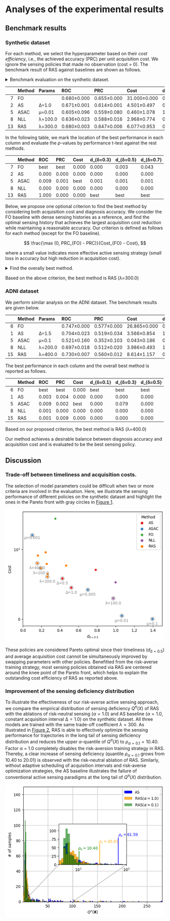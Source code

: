 # Analyses of the experimental results

## Benchmark results

### Synthetic dataset

For each method, we select the hyperparameter based on their *cost
efficiency*, i.e., the achieved accuracy (PRC) per unit acquisition
cost. We ignore the sensing policies that made no observation (cost =
0). The benchmark result of RAS against baselines are shown as follows.

<details>
<summary>Benchmark evaluation on the synthetic dataset.</summary>

```` markdown
```{python}
# | code-fold: true
# | code-summary: Benchmark evaluation on the synthetic dataset.
# | code-overflow: wrap
# | warning: false
# | output: asis
grouped = metrics.groupby(["method", "params"])
df = pd.DataFrame(columns=metrics.columns)
for i, (m, g) in enumerate(grouped):
    stats = g[scores].apply(mean_confidence_interval)
    stats = stats.iloc[:2].apply(lambda x: f"{x.iloc[0]:.3f}±{x.iloc[1]:.3f}", axis=0)
    df.loc[i] = stats
    df.loc[i, ["method", "params"]] = m

report = []
report.append(df[df["method"] == "FO"])
for m, g in df.groupby("method"):
    if m == "FO":
        continue

    # For each method, we select the most "cost-efficient" model for the benchmark.
    # Thus, we consider the accuracy (PRC) per unit acquisition cost.
    prc = g["prc"].apply(lambda s: float(s.split("±")[0]))
    cost = g["cost"].apply(lambda s: float(s.split("±")[0]))
    w = prc / (cost * (cost > 0) + 1e10 * (cost == 0))
    idx = w.argmax()
    report.append(g.iloc[[idx]])
report = pd.concat(report)

result = report[["method", "params"] + scores].rename(
    columns={
        "method": "Method",
        "params": "Params",
        "roc": "ROC",
        "prc": "PRC",
        "cost": "Cost",
        "delay(p>=0.3)": "d_{δ=0.3}",
        "delay(p>=0.5)": "d_{δ=0.5}",
        "delay(p>=0.7)": "d_{δ=0.7}",
    }
)
print(result.to_markdown()) # noqa
```
````

</details>

|     | Method | Params  | ROC         | PRC         | Cost         | d\_{δ=0.3}  | d\_{δ=0.5}  | d\_{δ=0.7}  |
|----:|:-------|:--------|:------------|:------------|:-------------|:------------|:------------|:------------|
|   7 | FO     |         | 0.680±0.000 | 0.655±0.000 | 31.000±0.000 | 0.502±0.000 | 0.349±0.000 | 0.285±0.000 |
|   2 | AS     | Δ=1.0   | 0.671±0.001 | 0.614±0.001 | 4.501±0.497  | 0.577±0.029 | 0.522±0.012 | 0.479±0.015 |
|   5 | ASAC   | μ=0.01  | 0.605±0.096 | 0.559±0.080 | 0.460±1.078  | 1.099±0.664 | 1.066±0.699 | 1.052±0.641 |
|   8 | NLL    | λ=100.0 | 0.636±0.023 | 0.588±0.016 | 2.968±0.774  | 0.993±0.131 | 0.974±0.141 | 0.975±0.147 |
|  13 | RAS    | λ=300.0 | 0.680±0.003 | 0.647±0.006 | 6.077±0.953  | 0.325±0.084 | 0.264±0.086 | 0.246±0.071 |

In the following table, we mark the location of the best performance in
each column and evaluate the $p$-values by performance t-test against
the rest methods.

|     | Method | ROC   | PRC   | Cost  | d\_{δ=0.3} | d\_{δ=0.5} | d\_{δ=0.7} |
|----:|:-------|:------|:------|:------|:-----------|:-----------|:-----------|
|   7 | FO     | best  | best  | 0.000 | 0.000      | 0.003      | 0.043      |
|   2 | AS     | 0.000 | 0.000 | 0.000 | 0.000      | 0.000      | 0.000      |
|   5 | ASAC   | 0.009 | 0.001 | best  | 0.001      | 0.001      | 0.001      |
|   8 | NLL    | 0.000 | 0.000 | 0.000 | 0.000      | 0.000      | 0.000      |
|  13 | RAS    | 1.000 | 0.000 | 0.000 | best       | best       | best       |

Below, we propose one optional criterion to find the best method by
considering both acquisition cost and diagnosis accuracy. We consider
the FO baseline with dense sensing histories as a reference, and find
the optimal sensing history that achieves the largest acquisition cost
reduction while maintaining a reasonable accuracy. Our criterion is
defined as follows for each method (except for the FO baseline).

$$
\frac{\max (0, PRC_{FO} - PRC)}{Cost_{FO} - Cost},
$$

where a small value indicates more effective active sensing strategy
(small loss in accuracy but high reduction in acquisition cost).

<details>
<summary>Find the overally best method.</summary>

```` markdown
```{python}
# | code-fold: true
# | code-summary: Find the overally best method.
# | code-overflow: wrap
# | output: asis
perf_fo = report[report["method"]=="FO"]
rest = report[report["method"]!="FO"]
PRC_FO, COST_FO = perf_fo["prc"].item(), perf_fo["cost"].item()
PRC_FO = float(PRC_FO.split("±")[0])
COST_FO = float(COST_FO.split("±")[0])

prc = rest["prc"].apply(lambda s: float(s.split("±")[0]))
cost = rest["cost"].apply(lambda s: float(s.split("±")[0]))
w = (PRC_FO - prc).clip(0)/(COST_FO - cost)
idx = w.argmin()
best_method = rest.iloc[idx]["method"]
best_params = rest.iloc[idx]["params"]
print(f"Based on the above criterion, the best method is {best_method} ({best_params})") # noqa
```
````

</details>

Based on the above criterion, the best method is RAS (λ=300.0)

### ADNI dataset

We perform similar analysis on the ADNI dataset. The benchmark results
are given below.

|     | Method | Params  | ROC         | PRC         | Cost         | d\_{δ=0.1}  | d\_{δ=0.3}  | d\_{δ=0.5}  |
|----:|:-------|:--------|:------------|:------------|:-------------|:------------|:------------|:------------|
|   6 | FO     |         | 0.747±0.000 | 0.577±0.000 | 26.865±0.000 | 0.141±0.000 | 0.510±0.000 | 0.591±0.000 |
|   1 | AS     | Δ=1.5   | 0.704±0.023 | 0.519±0.034 | 3.566±0.854  | 1.326±0.096 | 2.314±0.348 | 2.357±0.375 |
|   5 | ASAC   | μ=0.1   | 0.521±0.160 | 0.352±0.103 | 0.043±0.186  | 0.527±0.000 | 3.008±3.610 | 3.581±0.000 |
|   8 | NLL    | λ=200.0 | 0.697±0.018 | 0.512±0.020 | 3.986±0.493  | 1.040±0.149 | 2.176±0.060 | 2.739±0.135 |
|  15 | RAS    | λ=400.0 | 0.730±0.007 | 0.560±0.012 | 8.614±1.157  | 0.820±0.096 | 1.370±0.227 | 1.192±0.176 |

The best performance in each column and the overall best method is
reported as follows.

|     | Method | ROC   | PRC   | Cost  | d\_{δ=0.1} | d\_{δ=0.3} | d\_{δ=0.5} |
|----:|:-------|:------|:------|:------|:-----------|:-----------|:-----------|
|   6 | FO     | best  | best  | 0.000 | best       | best       | best       |
|   1 | AS     | 0.003 | 0.004 | 0.000 | 0.000      | 0.000      | 0.000      |
|   5 | ASAC   | 0.009 | 0.002 | best  | 0.000      | 0.079      | 0.000      |
|   8 | NLL    | 0.001 | 0.000 | 0.000 | 0.000      | 0.000      | 0.000      |
|  15 | RAS    | 0.001 | 0.009 | 0.000 | 0.000      | 0.000      | 0.000      |

Based on our proposed criterion, the best method is RAS (λ=400.0)

Our method achieves a desirable balance between diagnosis accuracy and
acquisition cost and is evaluated to be the best sensing policy.

## Discussion

### Trade-off between timeliness and acquisition costs.

The selection of model parameters could be difficult when two or more
criteria are involved in the evaluation. Here, we illustrate the sensing
performance of different policies on the synthetic dataset and highlight
the ones in the Pareto front with gray circles in
[Figure 1](#fig-pareto-front).

<img
src="analysis_files/figure-commonmark/fig-pareto-front-output-1.png"
id="fig-pareto-front"
alt="Figure 1: Pareto front of different sensing policies." />

These policies are considered Pareto optimal since their timeliness
($d_{δ=0.5}$) and average acquisition cost cannot be simultaneously
improved by swapping parameters with other policies. Benefitted from the
risk-averse training strategy, most sensing policies obtained via RAS
are centered around the knee point of the Pareto front, which helps to
explain the outstanding cost efficiency of RAS as reported above.

### Improvement of the sensing deficiency distribution

To illustrate the effectiveness of our risk-averse active sensing
approach, we compare the empirical distribution of sensing deficiency
$Q^π(X)$ of RAS with the ablations of risk-neutral sensing ($α = 1.0$)
and AS baseline ($α = 1.0$, constant acquisition interval $∆ = 1.0$) on
the synthetic dataset. All three models are trained with the same
trade-off coefficient $λ = 300$. As illustrated in
[Figure 2](#fig-sensing-deficiency), RAS is able to effectively optimize
the sensing performance for trajectories in the long tail of sensing
deficiency distribution and reduces the upper $α$-quantile of $Q^π(X)$
to $ρ_{α=0.1} = 10.40$. Factor α = 1.0 completely disables the
risk-aversion training strategy in RAS. Thereby, a clear increase of
sensing deficiency (quantile $ρ_{α=0.1}$ grows from 10.40 to 20.01) is
observed with the risk-neutral ablation of RAS. Similarly, without
adaptive scheduling of acquisition intervals and risk-averse
optimization strategies, the AS baseline illustrates the failure of
conventional active sensing paradigms at the long tail of $Q^π(X)$
distribution.

<img
src="analysis_files/figure-commonmark/fig-sensing-deficiency-output-1.png"
id="fig-sensing-deficiency"
alt="Figure 2: Distributions of sensing deficiency." />
